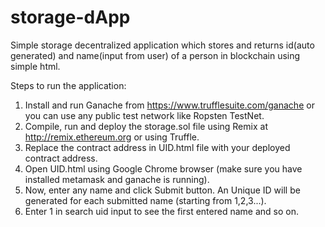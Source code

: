 # storage-dApp
Simple storage decentralized application which stores and returns id(auto generated) and name(input from user) of a person in blockchain using simple html.

Steps to run the application:
1. Install and run Ganache from https://www.trufflesuite.com/ganache or you can use any public test network like Ropsten TestNet.
2. Compile, run and deploy the storage.sol file using Remix at http://remix.ethereum.org or using Truffle.
3. Replace the contract address in UID.html file with your deployed contract address.
4. Open UID.html using Google Chrome browser (make sure you have installed metamask and ganache is running).
5. Now, enter any name and click Submit button. An Unique ID will be generated for each submitted name (starting from 1,2,3...).
6. Enter 1 in search uid input to see the first entered name and so on.
